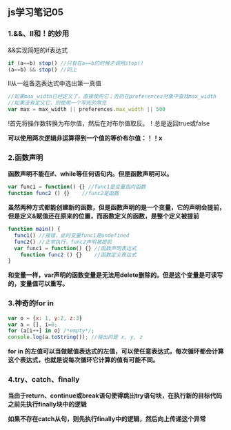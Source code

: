 ## js学习笔记05

### 1.&&、ll和！的妙用

&&实现简短的if表达式

```js
if (a==b) stop() //只有在a==b的时候才调用stop()
(a==b) && stop() //同上
```

ll从一组备选表达式中选出第一真值

```js
//如果max_width已经定义了，直接使用它；否则在preferences对象中查找max_width
//如果没有定义它，则使用一个写死的常亮
var max = max_width || preferences.max_width || 500
```

!首先将操作数转换为布尔值，然后在对布尔值取反。！总是返回true或false

**可以使用两次逻辑非运算得到一个值的等价布尔值：！！x**

### 2.函数声明

**函数声明不能在if、while等任何语句内。但是函数声明可以。**

```js
var func1 = function() {} //func1是变量指向函数
function func2 () {}	//func2是函数
```

**虽然两种方式都能创建新的函数，但是函数声明的是一个变量，它的声明会提前，但是定义&赋值还在原来的位置，而函数定义的函数，是整个定义被提前**

```js
function main() {
  func1() //报错，此时变量func1是undefined
  func2() //正常执行，func2声明被提前
  var func1 = function() {} //函数声明表达式
	function func2 () {}	//函数定义表达式
}
```

**和变量一样，var声明的函数变量是无法用delete删除的。但是这个变量是可读写的，变量值可以重写。**

### 3.神奇的for in

```js
var o = {x: 1, y:2, z:3}
var a = [], i=0;
for (a[i++] in o) /*empty*/;
console.log(a.toString()); //输出的是 x, y, z
```

**for in 的左值可以当做赋值表达式的左值，可以使任意表达式，每次循环都会计算这个表达式，也就是说每次循环它计算的值有可能不同。**

### 4.try、catch、finally

**当由于return、continue或break语句使得跳出try语句块，在执行新的目标代码之前先执行finally块中的逻辑**

**如果不存在catch从句，则先执行finally中的逻辑，然后向上传递这个异常**

